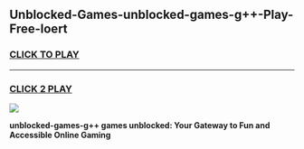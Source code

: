 
## Unblocked-Games-unblocked-games-g++-Play-Free-loert
<h3>
<a href="https://premium76.site?title=unblocked-games-g++&ref=12A">CLICK TO PLAY</a></h3>
<hr>

<h3>
<a href="https://premium76.site?title=unblocked-games-g++&ref=12A">CLICK 2 PLAY</a>
  
</h3>

<a href="https://premium76.site?title=unblocked-games-g++&ref=12A"><img src="https://clearcache.store/games.png"></a>


**unblocked-games-g++ games unblocked: Your Gateway to Fun and Accessible Online Gaming**
